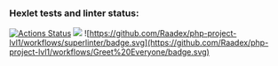 ### Hexlet tests and linter status:
[![Actions Status](https://github.com/Raadex/php-project-lvl1/workflows/hexlet-check/badge.svg)](https://github.com/Raadex/php-project-lvl1/actions)
<a href="https://codeclimate.com/github/codeclimate/codeclimate/maintainability"><img src="https://api.codeclimate.com/v1/badges/a99a88d28ad37a79dbf6/maintainability" /></a>
![https://github.com/Raadex/php-project-lvl1/workflows/superlinter/badge.svg](https://github.com/Raadex/php-project-lvl1/workflows/Greet%20Everyone/badge.svg)
